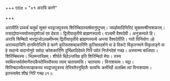 +++
title = "०१ अरायि काणे"

+++

अरायीति प्र्ञ्चर्चं चतुर्थं सूक्तं भरद्वाजपुत्रस्य शिरिम्बिठस्यार्षमानुष्टुभम्। जपहोमादिभिरिदं सूक्तमश्रीनाशकरम्। तत्राद्योपान्त्ययोस्तादृशोऽर्थ एव देवता। द्वितीयातृतीये ब्राह्मणस्पत्ये। पञ्चमी वैश्वदेवी। अनुक्रम्यते हि। अरायि श्रिम्बिठो भारद्वाजोऽलक्ष्मीघ्नम् द्वितीयातृतीये ब्राह्मणस्पत्ये अन्त्या वैश्वदेवीति। गतो विनियोगः॥हे अराय्यदायिनि दानविरोधिनि हे काणे कुत्सितशब्दकारिणि कुत्सितदर्शने वा हे विकटे विकृतगमने विकृताङ्गे वा हे सदान्वे सदानोनुवे सर्वदा क्रोशकारिणि दुर्भिक्षादिदेवते गिरिं पर्वतं निर्जनदेशं गच्छ। अस्मान्मा बाधिष्ठाः। शिरिम्बिथस्य। भिठमन्तरिक्षम्। शीर्यते बिठेऽन्तरिक्ष इति शिरिम्बिठो मेघः। तस्य स्वथिरन्तर्वर्तमानैरुदकैस्तॆभिस्तैस्त्वा त्वाम् चातयामसि। चातयामः। विनाशयामः। यद्वा। शिरिम्बठस्यैतत्सञ्ज्ञकस्य भरद्वाजपुत्रस्य तेभिस्तैरनुष्ठितैः सत्वभिः कर्मभिर्हे अलक्ष्मि त्वां विनाशयामः। इतस्त्वमेव शीघ्रं गिरिं गच्छ॥१॥